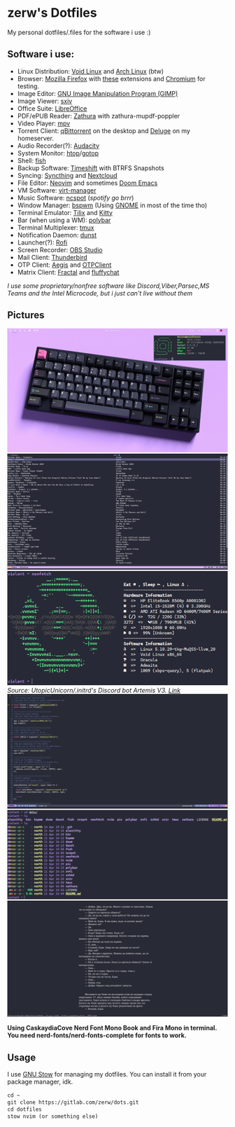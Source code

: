 # zerw's Dotfiles
My personal dotfiles/.files for the software i use :)

## Software i use:
* Linux Distribution: [Void Linux](https://voidlinux.org) and [Arch Linux](https://archlinux.org) (btw)
* Browser: [Mozilla Firefox](https://www.mozilla.org/en-US/firefox/new/) with [these](pix/extensions.png) extensions and [Chromium](https://chromium.org) for testing.
* Image Editor: [GNU Image Manipulation Program (GIMP)](https://www.gimp.org)
* Image Viewer: [sxiv](https://github.com/muennich/sxiv)
* Office Suite: [LibreOffice](https://www.libreoffice.org/)
* PDF/ePUB Reader: [Zathura](https://pwmt.org/projects/zathura/) with zathura-mupdf-poppler
* Video Player: [mpv](https://mpv.io)
* Torrent Client: [qBittorrent](https://www.qbittorrent.org/) on the desktop and [Deluge](https://github.com/binhex/arch-delugevpn) on my homeserver.
* Audio Recorder(?): [Audacity](https://www.audacityteam.org/)
* System Monitor: [htop](https://htop.dev/)/[gotop](https://github.com/xxxserxxx/gotop)
* Shell: [fish](https://fishshell.com/)
* Backup Software: [Timeshift](https://github.com/teejee2008/timeshift) with BTRFS Snapshots
* Syncing: [Syncthing](https://syncthing.net/) and [Nextcloud](https://nextcloud.com/)
* File Editor: [Neovim](https://neovim.io/) and sometimes [Doom Emacs](https://www.gnu.org/software/emacs/)
* VM Software: [virt-manager](https://virt-manager.org/)
* Music Software: [ncspot](https://github.com/hrkfdn/ncspot) (*spotify go brrr*)
* Window Manager: [bspwm](https://github.com/baskerville/bspwm) (Using [GNOME](https://www.gnome.org/) in most of the time tho)
* Terminal Emulator: [Tilix](https://gnunn1.github.io/tilix-web/) and [Kitty](https://sw.kovidgoyal.net/kitty/)
* Bar (when using a WM): [polybar](https://polybar.github.io/)
* Terminal Multiplexer: [tmux](https://github.com/tmux/tmux)
* Notification Daemon: [dunst](https://dunst-project.org/)
* Launcher(?): [Rofi](https://github.com/davatorium/rofi)
* Screen Recorder: [OBS Studio](https://obsproject.com/)
* Mail Client: [Thunderbird](https://www.thunderbird.net/en-US/)
* OTP Client: [Aegis](https://getaegis.app/) and [OTPClient](https://github.com/paolostivanin/OTPClient)
* Matrix Client: [Fractal](https://wiki.gnome.org/Apps/Fractal) and [fluffychat](https://fluffychat.im/)

*I use some proprietary/nonfree software like Discord,Viber,Parsec,MS Teams and the Intel Microcode, but i just can't live without them*

## Pictures
![](pix/bspwm.png)
![](pix/ncspot.png)
![](pix/neofetch.png)
*Source: UtopicUnicorn/.initrd's Discord bot Artemis V3. [Link](https://github.com/UtopicUnicorns/artemisv3)*
![](pix/nvim.png)
![](pix/shell.png)
![](pix/zathura.png)

**Using CaskaydiaCove Nerd Font Mono Book and Fira Mono in terminal. You need nerd-fonts/nerd-fonts-complete for fonts to work.**

## Usage

I use [GNU Stow](https://www.youtube.com/watch?v=MJBVA4LeJKA) for managing my dotfiles. You can install it from your package manager, idk.
```
cd ~
git clone https://gitlab.com/zerw/dots.git
cd dotfiles
stow nvim (or something else)
```

